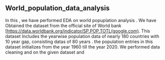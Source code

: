## World_population_data_analysis
In this , we have performed EDA on world popuplation analysis . We have Obtained the dataset from the official site of World bank [https://data.worldbank.org/indicator/SP.POP.TOTL(google.com).
This dataset Includes the  yearwise population data of nearly 180 countries with 10 year gap, consisting datas of 80 years .
the population entries in this dataset initializes from the year 1960 till the year 2020. 
We performed data cleaning and on the given dataset and 



